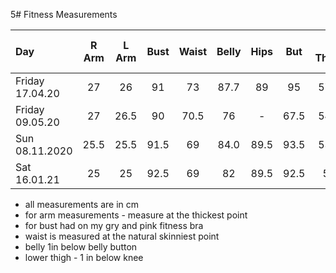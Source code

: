  5# Fitness Measurements

| Day | R Arm | L Arm | Bust | Waist | Belly | Hips | But |R Thigh | L Thigh| R Top knee  | R Top knee |
|:---|:----:|:----:|:----:|:----:|:----:|:----:|:----:|:----:|:----:|:----:| :----:|
| Friday 17.04.20 | 27 | 26  | 91  | 73  | 87.7  | 89  | 95  | 57.5  | 57.5 | 41  |  41 |
| Friday 09.05.20 | 27 | 26.5  | 90  | 70.5  | 76 | -  |  67.5  | 54.5  | 55 | 41.5  |  40 |
| Sun 08.11.2020  | 25.5  |  25.5  | 91.5 | 69 | 84.0 | 89.5 |  93.5 | 53.5 |  53.5 | 42.5  | 41 |
| Sat 16.01.21 | 25 | 25 | 92.5  | 69  | 82  | 89.5  | 92.5 | 54  | 54 | 41  |  41 |


- all measurements are in cm
- for arm measurements - measure at the thickest point
- for bust had on my gry and pink fitness bra
- waist is measured at the natural skinniest point
- belly 1in below belly button
- lower thigh - 1 in below knee